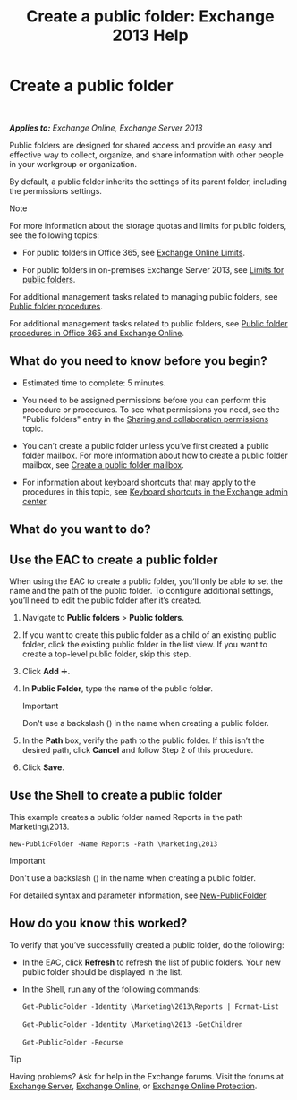 ﻿---
title: 'Create a public folder: Exchange 2013 Help'
TOCTitle: Create a public folder
ms:assetid: 6d252e60-c8d0-4efd-b9d7-ba5284a6f8ab
ms:mtpsurl: https://technet.microsoft.com/en-us/library/Bb691104(v=EXCHG.150)
ms:contentKeyID: 48679376
ms.date: 12/10/2017
mtps_version: v=EXCHG.150
f1_keywords:
- Microsoft.Exchange.Management.PublicFolders.NewPublicFolderWizardForm.NewPublicFolderWizardPage
---

# Create a public folder

 

_**Applies to:** Exchange Online, Exchange Server 2013_


Public folders are designed for shared access and provide an easy and effective way to collect, organize, and share information with other people in your workgroup or organization.

By default, a public folder inherits the settings of its parent folder, including the permissions settings.


> [!NOTE]
> For more information about the storage quotas and limits for public folders, see the following topics: 
> <UL>
> <LI>
> <P>For public folders in Office 365, see <A href="https://go.microsoft.com/fwlink/?linkid=391188">Exchange Online Limits</A>.</P>
> <LI>
> <P>For public folders in on-premises Exchange Server 2013, see <A href="limits-for-public-folders-exchange-2013-help.md">Limits for public folders</A>.</P></LI></UL>



For additional management tasks related to managing public folders, see [Public folder procedures](public-folder-procedures-exchange-2013-help.md).

For additional management tasks related to public folders, see [Public folder procedures in Office 365 and Exchange Online](https://technet.microsoft.com/en-us/library/jj966272\(v=exchg.150\)).

## What do you need to know before you begin?

  - Estimated time to complete: 5 minutes.

  - You need to be assigned permissions before you can perform this procedure or procedures. To see what permissions you need, see the "Public folders" entry in the [Sharing and collaboration permissions](sharing-and-collaboration-permissions-exchange-2013-help.md) topic.

  - You can’t create a public folder unless you’ve first created a public folder mailbox. For more information about how to create a public folder mailbox, see [Create a public folder mailbox](create-a-public-folder-mailbox-exchange-2013-help.md).

  - For information about keyboard shortcuts that may apply to the procedures in this topic, see [Keyboard shortcuts in the Exchange admin center](keyboard-shortcuts-in-the-exchange-admin-center-exchange-online-protection-help.md).

## What do you want to do?

## Use the EAC to create a public folder

When using the EAC to create a public folder, you’ll only be able to set the name and the path of the public folder. To configure additional settings, you’ll need to edit the public folder after it’s created.

1.  Navigate to **Public folders** \> **Public folders**.

2.  If you want to create this public folder as a child of an existing public folder, click the existing public folder in the list view. If you want to create a top-level public folder, skip this step.

3.  Click **Add** ![Add Icon](images/JJ218640.c1e75329-d6d7-4073-a27d-498590bbb558(EXCHG.150).gif "Add Icon").

4.  In **Public Folder**, type the name of the public folder.
    

    > [!IMPORTANT]
    > Don't use a backslash (\) in the name when creating a public folder.



5.  In the **Path** box, verify the path to the public folder. If this isn’t the desired path, click **Cancel** and follow Step 2 of this procedure.

6.  Click **Save**.

## Use the Shell to create a public folder

This example creates a public folder named Reports in the path Marketing\\2013.

    New-PublicFolder -Name Reports -Path \Marketing\2013


> [!IMPORTANT]
> Don't use a backslash (\) in the name when creating a public folder.



For detailed syntax and parameter information, see [New-PublicFolder](https://technet.microsoft.com/en-us/library/aa996405\(v=exchg.150\)).

## How do you know this worked?

To verify that you’ve successfully created a public folder, do the following:

  - In the EAC, click **Refresh** to refresh the list of public folders. Your new public folder should be displayed in the list.

  - In the Shell, run any of the following commands:
    
        Get-PublicFolder -Identity \Marketing\2013\Reports | Format-List
    
        Get-PublicFolder -Identity \Marketing\2013 -GetChildren
    
        Get-PublicFolder -Recurse


> [!TIP]
> Having problems? Ask for help in the Exchange forums. Visit the forums at <A href="https://go.microsoft.com/fwlink/p/?linkid=60612">Exchange Server</A>, <A href="https://go.microsoft.com/fwlink/p/?linkid=267542">Exchange Online</A>, or <A href="https://go.microsoft.com/fwlink/p/?linkid=285351">Exchange Online Protection</A>.


